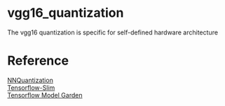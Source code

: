 # vgg16_quantization
The vgg16 quantization is specific for self-defined hardware architecture


# Reference
[NNQuantization](https://github.com/bgrochal/NNQuantization)\
[Tensorflow-Slim](https://github.com/tensorflow/models/tree/master/research/slim)\
[Tensorflow Model Garden](https://github.com/tensorflow/models)
